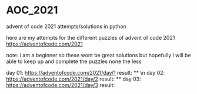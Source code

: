 # AOC_2021
advent of code 2021 attempts/solutions in python

here are my attempts for the different puzzles of advent of code 2021
https://adventofcode.com/2021

note: i am a beginner so these wont be great solutions but hopefully i will be able to keep up and complete the puzzles none the less

day 01: https://adventofcode.com/2021/day/1   result: ** \n
day 02: https://adventofcode.com/2021/day/2   result: **
day 03: https://adventofcode.com/2021/day/3   result: 


